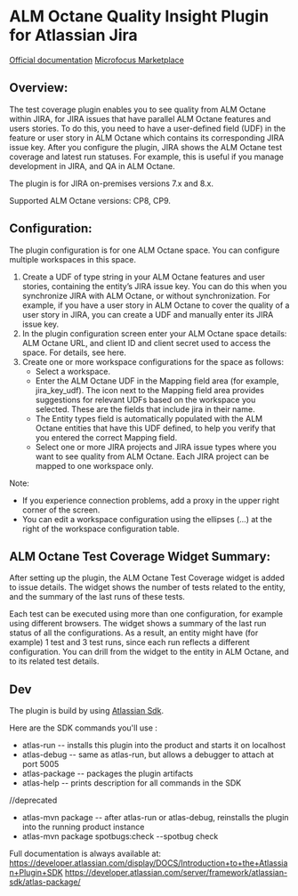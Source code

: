 # ALM Octane Quality Insight Plugin for Atlassian Jira

[Official documentation](https://admhelp.microfocus.com/octane/en/all/jira-octane-plugin.htm)
[Microfocus Marketplace]( https://marketplace.microfocus.com/appdelivery/content/alm-octane-test-management-for-jira-plugin)

 
## Overview:
The test coverage plugin enables you to see quality from ALM Octane within JIRA, for JIRA issues that have parallel ALM Octane features and users stories. 
To do this, you need to have a user-defined field (UDF) in the feature or user story in ALM Octane which contains its corresponding JIRA issue key. After you configure the plugin, JIRA shows the ALM Octane test coverage and latest run statuses. For example, this is useful if you manage development in JIRA, and QA in ALM Octane.

The plugin is for JIRA on-premises versions 7.x and 8.x.

Supported ALM Octane versions: CP8, CP9.
 
## Configuration:
The plugin configuration is for one ALM Octane space. You can configure multiple workspaces in this space.

1. Create a UDF of type string in your ALM Octane features and user stories, containing the entity’s JIRA issue key.
You can do this when you synchronize JIRA with ALM Octane, or without synchronization. For example, if you have a user story in ALM Octane to cover the quality of a user story in JIRA, you can create a UDF and manually enter its JIRA issue key.
2. In the plugin configuration screen enter your ALM Octane space details: ALM Octane URL, and client ID and client secret used to access the space. For details, see here.
3. Create one or more workspace configurations for the space as follows:
    * Select a workspace.
    * Enter the ALM Octane UDF in the Mapping field area (for example, jira_key_udf). The icon next to the Mapping field area provides suggestions for relevant UDFs based on the workspace you selected. These are the fields that include jira in their name.
    * The Entity types field is automatically populated with the ALM Octane entities that have this UDF defined, to help you verify that you entered the correct Mapping field.
    * Select one or more JIRA projects and JIRA issue types where you want to see quality from ALM Octane. Each JIRA project can be mapped to one workspace only.

Note: 
* If you experience connection problems, add a proxy in the upper right corner of the screen.
* You can edit a workspace configuration using the ellipses (…) at the right of the workspace configuration table.
 
## ALM Octane Test Coverage Widget Summary:
After setting up the plugin, the ALM Octane Test Coverage widget is added to issue details. The widget shows the number of tests related to the entity, and the summary of the last runs of these tests.

Each test can be executed using more than one configuration, for example using different browsers. The widget shows a summary of the last run status of all the configurations. As a result, an entity might have (for example) 1 test and 3 test runs, since each run reflects a different configuration.
You can drill from the widget to the entity in ALM Octane, and to its related test details. 



## Dev

The plugin is build by using [Atlassian Sdk](https://developer.atlassian.com/server/framework/atlassian-sdk/).

Here are the SDK commands you'll use :

* atlas-run         -- installs this plugin into the product and starts it on localhost
* atlas-debug       -- same as atlas-run, but allows a debugger to attach at port 5005
* atlas-package     -- packages the plugin artifacts 
* atlas-help        -- prints description for all commands in the SDK

//deprecated
* atlas-mvn package -- after atlas-run or atlas-debug, reinstalls the plugin into the running product instance
* atlas-mvn package spotbugs:check --spotbug check



Full documentation is always available at:
https://developer.atlassian.com/display/DOCS/Introduction+to+the+Atlassian+Plugin+SDK
https://developer.atlassian.com/server/framework/atlassian-sdk/atlas-package/
